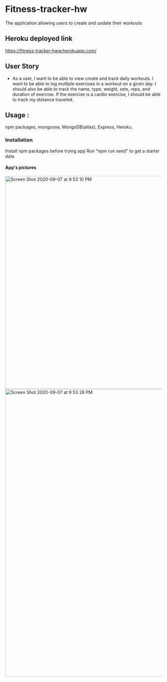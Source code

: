 # Fitness-tracker-hw
 The application allowing users to create and uodate their workouts
 
## Heroku deployed link 
https://fitness-tracker-hww.herokuapp.com/

## User Story

* As a user, I want to be able to view create and track daily workouts. I want to be able to log multiple exercises in a workout on a given day. I should also be able to track the name, type, weight, sets, reps, and duration of exercise. If the exercise is a cardio exercise, I should be able to track my distance traveled.
 
 
## Usage :
npm packages, mongoose, MongoDB(atlas), Express, Heroku.

### Installation 
Install npm packages before trying app
Run "npm run seed" to get a starter data

#### App's pictures
  <img width="684" alt="Screen Shot 2020-09-07 at 9 53 10 PM" src="https://user-images.githubusercontent.com/63271349/92428551-0795e680-f155-11ea-8c46-540f3d625b60.png">
 
<img width="924" alt="Screen Shot 2020-09-07 at 9 53 28 PM" src="https://user-images.githubusercontent.com/63271349/92428554-095faa00-f155-11ea-8e04-9ee893ed4077.png">



